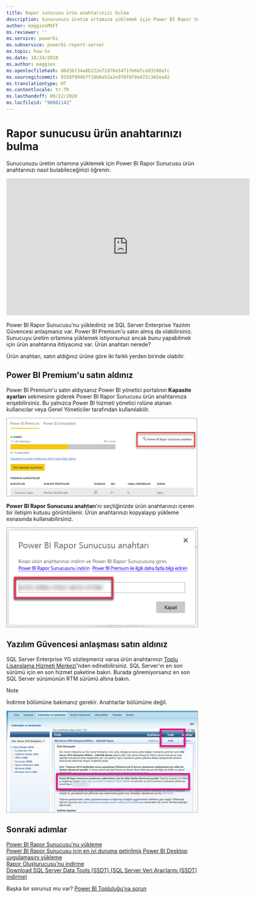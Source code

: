 ```yaml
---
title: Rapor sunucusu ürün anahtarınızı bulma
description: Sunucunuzu üretim ortamına yüklemek için Power BI Rapor Sunucusu ürün anahtarınızı nasıl bulabileceğinizi öğrenin.
author: maggiesMSFT
ms.reviewer: ''
ms.service: powerbi
ms.subservice: powerbi-report-server
ms.topic: how-to
ms.date: 10/24/2018
ms.author: maggies
ms.openlocfilehash: 86d3bf34a8b222e72d76a5471fe6bfca93390afc
ms.sourcegitcommit: 9350f994b7f18b0a52a2e9f8f8f8e472c342ea42
ms.translationtype: HT
ms.contentlocale: tr-TR
ms.lasthandoff: 09/22/2020
ms.locfileid: "90861142"
---
```

# <a name="how-to-find-your-report-server-product-key"></a>Rapor sunucusu ürün anahtarınızı bulma
Sunucunuzu üretim ortamına yüklemek için Power BI Rapor Sunucusu ürün anahtarınızı nasıl bulabileceğinizi öğrenin.

<iframe width="640" height="360" src="https://www.youtube.com/embed/6CQnf-NGtpU?rel=0&amp;showinfo=0" frameborder="0" allowfullscreen></iframe>

Power BI Rapor Sunucusu'nu yüklediniz ve SQL Server Enterprise Yazılım Güvencesi anlaşmanız var. Power BI Premium'u satın almış da olabilirsiniz. Sunucuyu üretim ortamına yüklemek istiyorsunuz ancak bunu yapabilmek için ürün anahtarına ihtiyacınız var. Ürün anahtarı nerede? 

Ürün anahtarı, satın aldığınız ürüne göre iki farklı yerden birinde olabilir.

## <a name="purchased-power-bi-premium"></a>Power BI Premium'u satın aldınız
Power BI Premium'u satın aldıysanız Power BI yönetici portalının **Kapasite ayarları** sekmesine giderek Power BI Rapor Sunucusu ürün anahtarınıza erişebilirsiniz. Bu yalnızca Power BI hizmeti yönetici rolüne atanan kullanıcılar veya Genel Yöneticiler tarafından kullanılabilir.

![Premium ayarlarındaki Power BI Rapor Sunucusu anahtarı](media/find-product-key/pbirs-product-key.png)

**Power BI Rapor Sunucusu anahtarı**'nı seçtiğinizde ürün anahtarınızı içeren bir iletişim kutusu görüntülenir. Ürün anahtarınızı kopyalayıp yükleme esnasında kullanabilirsiniz.

![Power BI Rapor Sunucusu ürün anahtarı](media/find-product-key/pbirs-product-key-dialog.png)

## <a name="purchased-software-assurance-agreement"></a>Yazılım Güvencesi anlaşması satın aldınız
SQL Server Enterprise YG sözleşmeniz varsa ürün anahtarınızı [Toplu Lisanslama Hizmeti Merkezi](https://www.microsoft.com/Licensing/servicecenter/)'nden edinebilirsiniz. SQL Server'ın en son sürümü için en son hizmet paketine bakın. Burada göremiyorsanız en son SQL Server sürümünün RTM sürümü altına bakın.

> [!NOTE]
> İndirme bölümüne bakmanız gerekir. Anahtarlar bölümüne değil.
> 
> 

![Power BI rapor tümleştirme bilgileriyle birlikte İndirmeler ve Anahtarlar sekmesini gösteren SQL Server Enterprise’ı ekran görüntüsü.](media/find-product-key/vlsc-download.png "Toplu Lisanslama Hizmeti Merkezi")
 
## <a name="next-steps"></a>Sonraki adımlar
[Power BI Rapor Sunucusu'nu yükleme](install-report-server.md)  
[Power BI Rapor Sunucusu için en iyi duruma getirilmiş Power BI Desktop uygulamasını yükleme](install-powerbi-desktop.md)  
[Rapor Oluşturucusu’nu indirme](https://www.microsoft.com/download/details.aspx?id=53613)  
[Download SQL Server Data Tools (SSDT) (SQL Server Veri Araçlarını (SSDT) indirme)](/sql/ssdt/download-sql-server-data-tools-ssdt)

Başka bir sorunuz mu var? [Power BI Topluluğu'na sorun](https://community.powerbi.com/)